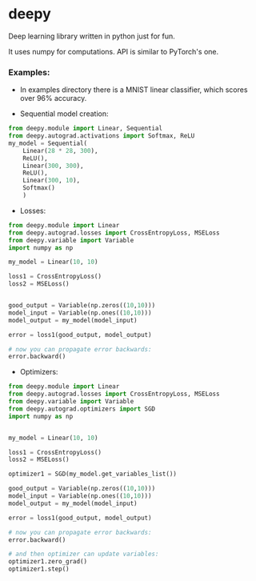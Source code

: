 # deepy

Deep learning library written in python just for fun. 

It uses numpy for computations. API is similar to PyTorch's one.

### Examples:

* In examples directory there is a MNIST linear classifier, which scores over 96% accuracy.

* Sequential model creation:
```python
from deepy.module import Linear, Sequential
from deepy.autograd.activations import Softmax, ReLU
my_model = Sequential(
    Linear(28 * 28, 300),
    ReLU(),
    Linear(300, 300),
    ReLU(),
    Linear(300, 10),
    Softmax()
    )
```
* Losses:
```python
from deepy.module import Linear
from deepy.autograd.losses import CrossEntropyLoss, MSELoss
from deepy.variable import Variable
import numpy as np

my_model = Linear(10, 10)

loss1 = CrossEntropyLoss()
loss2 = MSELoss()


good_output = Variable(np.zeros((10,10)))
model_input = Variable(np.ones((10,10)))
model_output = my_model(model_input)

error = loss1(good_output, model_output)

# now you can propagate error backwards:
error.backward()
```

* Optimizers:

```python
from deepy.module import Linear
from deepy.autograd.losses import CrossEntropyLoss, MSELoss
from deepy.variable import Variable
from deepy.autograd.optimizers import SGD
import numpy as np


my_model = Linear(10, 10)

loss1 = CrossEntropyLoss()
loss2 = MSELoss()

optimizer1 = SGD(my_model.get_variables_list())

good_output = Variable(np.zeros((10,10)))
model_input = Variable(np.ones((10,10)))
model_output = my_model(model_input)

error = loss1(good_output, model_output)

# now you can propagate error backwards:
error.backward()

# and then optimizer can update variables:
optimizer1.zero_grad()
optimizer1.step()

```

